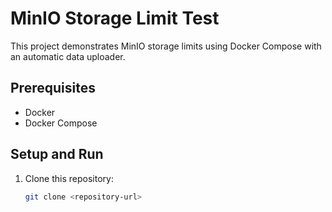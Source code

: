 # MinIO Storage Limit Test

This project demonstrates MinIO storage limits using Docker Compose with an automatic data uploader.

## Prerequisites

- Docker
- Docker Compose

## Setup and Run

1. Clone this repository:
   ```bash
   git clone <repository-url>